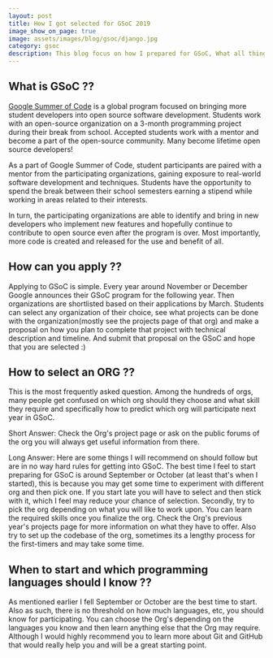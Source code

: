 ```yaml
---
layout: post
title: How I got selected for GSoC 2019
image_show_on_page: true
image: assets/images/blog/gsoc/django.jpg
category: gsoc
description: This blog focus on how I prepared for GSoC, What all things I followed, best practices which you should follow, how I chose my organization.
---
```


## What is GSoC ??

[Google Summer of Code](#https://summerofcode.withgoogle.com/) is a global program focused on bringing more student developers into open source software development. Students work with an open-source organization on a 3-month programming project during their break from school. Accepted students work with a mentor and become a part of the open-source community. Many become lifetime open source developers!

As a part of Google Summer of Code, student participants are paired with a mentor from the participating organizations, gaining exposure to real-world software development and techniques. Students have the opportunity to spend the break between their school semesters earning a stipend while working in areas related to their interests.

In turn, the participating organizations are able to identify and bring in new developers who implement new features and hopefully continue to contribute to open source even after the program is over. Most importantly, more code is created and released for the use and benefit of all.

## How can you apply ??

Applying to GSoC is simple. Every year around November or December Google announces their GSoC program for the following year. Then organizations are shortlisted based on their applications by March. Students can select any organization of their choice, see what projects can be done with the organization(mostly see the projects page of that org) and make a proposal on how you plan to complete that project with technical description and timeline. And submit that proposal on the GSoC and hope that you are selected :)

## How to select an ORG ??

This is the most frequently asked question. Among the hundreds of orgs, many people get confused on which org should they choose and what skill they require and specifically how to predict which org will participate next year in GSoC.

Short Answer:
Check the Org's project page or ask on the public forums of the org you will always get useful information from there.

Long Answer:
Here are some things I will recommend on should follow but are in no way hard rules for getting into GSoC. The best time I feel to start preparing for GSoC is around September or October (at least that's when I started), this is because you may get some time to experiment with different org and then pick one. If you start late you will have to select and then stick with it, which I feel may reduce your chance of selection. Secondly, try to pick the org depending on what you will like to work upon. You can learn the required skills once you finalize the org. Check the Org's previous year's projects page for more information on what they have to offer. Also try to set up the codebase of the org, sometimes its a lengthy process for the first-timers and may take some time.

## When to start and which programming languages should I know ??

As mentioned earlier I fell September or October are the best time to start. Also as such, there is no threshold on how much languages, etc, you should know for participating. You can choose the Org's depending on the languages you know and then learn anything else that the Org may require. Although I would highly recommend you to learn more about Git and GitHub that would really help you and will be a great starting point.
